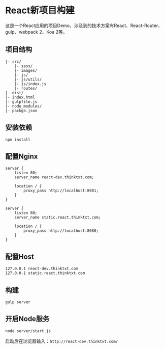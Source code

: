 # React新项目构建

这是一个React应用的项目Demo，涉及到的技术方案有React、React-Router、gulp、webpack 2、Koa 2等。

## 项目结构

```
|- src/
    |- sass/
    |- images/
    |- js/
    |- js/utils/
    |- js/index.js
    |- routes/
|- dist/
|- index.html
|- gulpfile.js
|- node_modules/
|- packge.json
```

## 安装依赖

```shell
npm install
```

## 配置Nginx

```nginx
server {
    listen 80;
	server_name react-dev.thinktxt.com;

	location / {
		proxy_pass http://localhost:8081;
	}
}

server {
    listen 80;
	server_name static.react.thinktxt.com;

	location / {
		proxy_pass http://localhost:8080;
	}
}
```

## 配置Host

```
127.0.0.1 react-dev.thinktxt.com
127.0.0.1 static.react.thinktxt.com
```

## 构建

```shell
gulp server
```

## 开启Node服务

```shell
node server/start.js
```

启动后在浏览器输入：`http://react-dev.thinktxt.com/`
